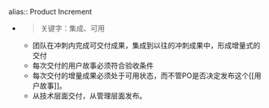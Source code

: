 alias:: Product Increment

- > 关键字：集成、可用
	- 团队在冲刺内完成可交付成果，集成到以往的冲刺成果中，形成增量式的交付
	- 每次交付的用户故事必须符合验收条件
	- 每次交付的增量成果必须处于可用状态，而不管PO是否决定发布这个[[用户故事]]。
	- 从技术层面交付，从管理层面发布。